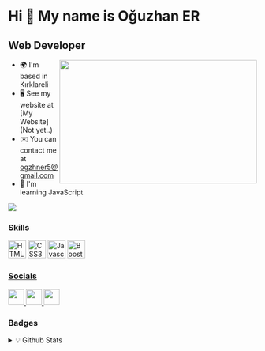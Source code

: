 # Hi 👋 My name is Oğuzhan ER

## Web Developer

<img src="https://media.giphy.com/media/iIqmM5tTjmpOB9mpbn/giphy.gif" align="right" width="400" height="250">

- 🌍  I'm based in Kırklareli
- 🖥️  See my website at [My Website](Not yet..)
- ✉️  You can contact me at [ogzhner5@gmail.com](mailto:ogzhner5@gmail.com)
- 🧠  I'm learning JavaScript

<a href="https://www.twitter.com/Erouzzy" target="_blank" rel="noreferrer"><img
src="https://img.shields.io/twitter/follow/Erouzzy?logo=twitter&style=for-the-badge&color=0891b2&labelColor=1c1917"></a>



### Skills

<p align="left">
<a href="https://developer.mozilla.org/en-US/docs/Glossary/HTML5" target="_blank" rel="noreferrer"><img src="https://raw.githubusercontent.com/danielcranney/readme-generator/main/public/icons/skills/html5-colored.svg" width="36" height="36" alt="HTML5" /></a>
<a href="https://www.w3.org/TR/CSS/#css" target="_blank" rel="noreferrer"><img src="https://raw.githubusercontent.com/danielcranney/readme-generator/main/public/icons/skills/css3-colored.svg" width="36" height="36" alt="CSS3" /></a>
<a href="https://developer.mozilla.org/en-US/docs/Web/JavaScript" target="_blank" rel="noreferrer"><img src="https://raw.githubusercontent.com/danielcranney/readme-generator/main/public/icons/skills/javascript-colored.svg" width="36" height="36" alt="Javascript" />
<a href="https://developer.mozilla.org/en-US/docs/Web/JavaScript" target="_blank" rel="noreferrer"><img src="https://raw.githubusercontent.com/danielcranney/readme-generator/main/public/icons/skills/bootstrap-colored.svg" width="36" height="36" alt="Boostrap" />

</p>
  
### Socials

<p align="left"> <a href="https://www.twitter.com/Erouzzy" target="_blank" rel="noreferrer">
  <img src="https://raw.githubusercontent.com/danielcranney/readme-generator/main/public/icons/socials/twitter.svg" width="32" height="32" />
  </a> <a href="http://www.instagram.com/ogzhner" target="_blank" rel="noreferrer">
  <img src="https://raw.githubusercontent.com/danielcranney/readme-generator/main/public/icons/socials/instagram.svg" width="32" height="32" />
  </a> <a href="https://www.linkedin.com/in/oğuzhan-er-7717a1227" target="_blank" rel="noreferrer">
  <img src="https://raw.githubusercontent.com/danielcranney/readme-generator/main/public/icons/socials/linkedin.svg" width="32" height="32" />
  </a>

### Badges

<details>
<summary>💡 Github Stats</summary>
<img src="https://github-readme-stats.vercel.app/api?username=Lysoths&theme=dracula&show_icons=true"</img>
</details>


